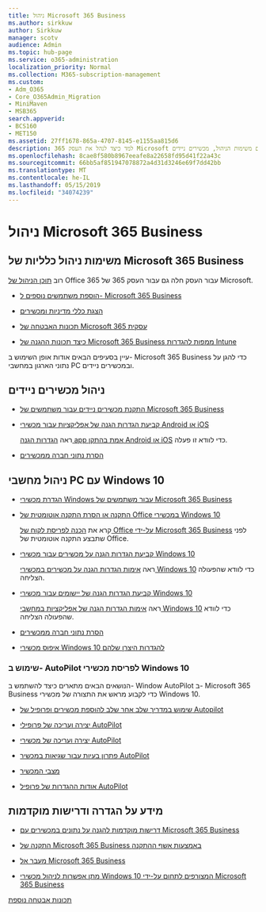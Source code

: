 ```yaml
---
title: ניהול Microsoft 365 Business
ms.author: sirkkuw
author: Sirkkuw
manager: scotv
audience: Admin
ms.topic: hub-page
ms.service: o365-administration
localization_priority: Normal
ms.collection: M365-subscription-management
ms.custom:
- Adm_O365
- Core_O365Admin_Migration
- MiniMaven
- MSB365
search.appverid:
- BCS160
- MET150
ms.assetid: 27ff1678-865a-4707-8145-e1155aa815d6
description: למד כיצד לנהל את העסק 365 Microsoft הקשורים משימות הניהול, מכשירים ניידים, Windows 10PCs ומשימות רבות כאלה.
ms.openlocfilehash: 8cae8f580b8967eeafe8a22658fd95d41f22a43c
ms.sourcegitcommit: 66bb5af851947078872a4d31d3246e69f7dd42bb
ms.translationtype: MT
ms.contentlocale: he-IL
ms.lasthandoff: 05/15/2019
ms.locfileid: "34074239"
---
```

# <a name="manage-microsoft-365-business"></a>ניהול Microsoft 365 Business

## <a name="general-microsoft-365-business-admin-tasks"></a>משימות ניהול כלליות של Microsoft 365 Business

רוב [תוכן הניהול של](/Office365/Admin/admin-home.md) Office 365 עבור העסק חלה גם עבור העסק 365 של Microsoft.

- [הוספת משתמשים נוספים ל- Microsoft 365 Business](add-users-m365b.md)
    
- [הצגת כללי מדיניות ומכשירים](view-policies-and-devices.md)
    
- [תכונות האבטחה של Microsoft 365 עסקית](security-features.md)
    
- [כיצד תכונות ההגנה של Microsoft 365 Business ממפות להגדרות Intune](map-protection-features-to-intune-settings.md)
    
עיין בסעיפים הבאים אודות אופן השימוש ב- Microsoft 365 Business כדי להגן על נתוני הארגון במחשבי PC ובמכשירים ניידים.
  
## <a name="manage-mobile-devices"></a>ניהול מכשירים ניידים

- [התקנת מכשירים ניידים עבור משתמשים של Microsoft 365 Business](set-up-mobile-devices.md)
    
- [קביעת הגדרות הגנה של אפליקציות עבור מכשירי Android או iOS](app-protection-settings-for-android-and-ios.md)
    
    ראה [הגדרות הגנה app אמת בהתקן Android או iOS](validate-settings-on-android-or-ios.md) כדי לוודא זו פעלה. 
    
- [הסרת נתוני חברה ממכשירים](remove-company-data.md)
    
## <a name="manage-windows-10-pcs"></a>ניהול מחשבי PC עם Windows 10

- [הגדרת מכשירי Windows עבור משתמשים של Microsoft 365 Business](set-up-windows-devices.md)
    
- [התקנה או הסרת התקנה אוטומטית של Office במכשירי Windows 10](auto-install-or-uninstall-office.md)
    
    קרא את [הכנה לפריסת לקוח של Office על-ידי Microsoft 365 Business](prepare-for-office-client-deployment.md) לפני שתבצע התקנה אוטומטית של Office. 
    
- [קביעת הגדרות הגנה על מכשירים עבור מכשירי Windows 10](protection-settings-for-windows-10-pcs.md)
    
    ראה [אימות הגדרות הגנה על מכשירים במכשירי Windows 10](validate-settings-on-windows-10-pcs.md) כדי לוודא שהפעולה הצליחה. 
    
- [קביעת הגדרות הגנה של יישומים עבור מכשירי Windows 10](protection-settings-for-windows-10-devices.md)
    
    ראה [אימות הגדרות הגנה של אפליקציות במחשבי Windows 10](validate-protection-settings-on-windows-10-pcs.md) כדי לוודא שהפעולה הצליחה. 
    
- [הסרת נתוני חברה ממכשירים](remove-company-data.md)
    
- [איפוס מכשירי Windows 10 להגדרות היצרן שלהם](reset-devices-to-factory-settings.md)
    
### <a name="use-autopilot-to-deploy-windows-10-devices"></a>שימוש ב- AutoPilot לפריסת מכשירי Windows 10

הנושאים הבאים מתארים כיצד להשתמש ב- Window AutoPilot ב- Microsoft 365 Business כדי לקבוע מראש את התצורה של מכשירי Windows 10.
  
- [שימוש במדריך שלב אחר שלב להוספת מכשירים ופרופיל של Autopilot](add-autopilot-devices-and-profile.md)
    
- [יצירה ועריכה של פרופילי AutoPilot](create-and-edit-autopilot-profiles.md)
    
- [יצירה ועריכה של מכשירי AutoPilot](create-and-edit-autopilot-devices.md)
    
- [פתרון בעיות עבור שגיאות במכשיר AutoPilot](troubleshoot-autopilot-errors.md)
    
- [מצבי המכשיר](device-states.md)
    
- [אודות ההגדרות של פרופיל AutoPilot](autopilot-profile-settings.md)
    
## <a name="set-up-and-pre-requisite-information"></a>מידע על הגדרה ודרישות מוקדמות

- [דרישות מוקדמות להגנה על נתונים במכשירים עם Microsoft 365 Business](pre-requisites-for-data-protection.md)
    
- [התקנה של Microsoft 365 Business באמצעות אשף ההתקנה](set-up.md)
    
- [מעבר אל Microsoft 365 Business](migrate-to-microsoft-365-business.md)
    
- [מתן אפשרות לניהול מכשירי Windows 10 המצורפים לתחום על-ידי Microsoft 365 Business](manage-windows-devices.md)
    
[תכונות אבטחה נוספת](security-features.md#additional-security-features)
    

  

